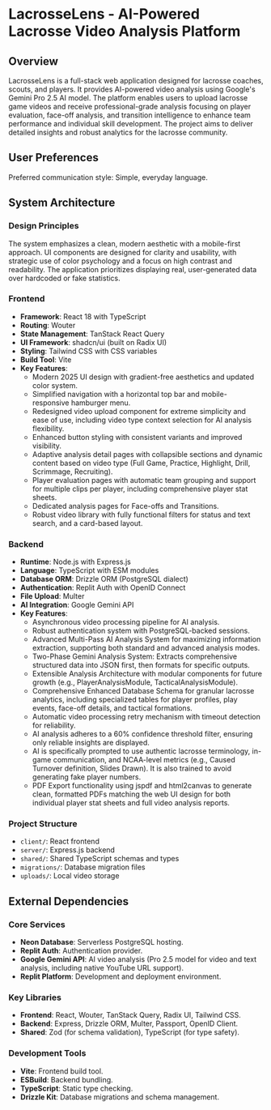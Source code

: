 # LacrosseLens - AI-Powered Lacrosse Video Analysis Platform

## Overview
LacrosseLens is a full-stack web application designed for lacrosse coaches, scouts, and players. It provides AI-powered video analysis using Google's Gemini Pro 2.5 AI model. The platform enables users to upload lacrosse game videos and receive professional-grade analysis focusing on player evaluation, face-off analysis, and transition intelligence to enhance team performance and individual skill development. The project aims to deliver detailed insights and robust analytics for the lacrosse community.

## User Preferences
Preferred communication style: Simple, everyday language.

## System Architecture

### Design Principles
The system emphasizes a clean, modern aesthetic with a mobile-first approach. UI components are designed for clarity and usability, with strategic use of color psychology and a focus on high contrast and readability. The application prioritizes displaying real, user-generated data over hardcoded or fake statistics.

### Frontend
- **Framework**: React 18 with TypeScript
- **Routing**: Wouter
- **State Management**: TanStack React Query
- **UI Framework**: shadcn/ui (built on Radix UI)
- **Styling**: Tailwind CSS with CSS variables
- **Build Tool**: Vite
- **Key Features**:
    - Modern 2025 UI design with gradient-free aesthetics and updated color system.
    - Simplified navigation with a horizontal top bar and mobile-responsive hamburger menu.
    - Redesigned video upload component for extreme simplicity and ease of use, including video type context selection for AI analysis flexibility.
    - Enhanced button styling with consistent variants and improved visibility.
    - Adaptive analysis detail pages with collapsible sections and dynamic content based on video type (Full Game, Practice, Highlight, Drill, Scrimmage, Recruiting).
    - Player evaluation pages with automatic team grouping and support for multiple clips per player, including comprehensive player stat sheets.
    - Dedicated analysis pages for Face-offs and Transitions.
    - Robust video library with fully functional filters for status and text search, and a card-based layout.

### Backend
- **Runtime**: Node.js with Express.js
- **Language**: TypeScript with ESM modules
- **Database ORM**: Drizzle ORM (PostgreSQL dialect)
- **Authentication**: Replit Auth with OpenID Connect
- **File Upload**: Multer
- **AI Integration**: Google Gemini API
- **Key Features**:
    - Asynchronous video processing pipeline for AI analysis.
    - Robust authentication system with PostgreSQL-backed sessions.
    - Advanced Multi-Pass AI Analysis System for maximizing information extraction, supporting both standard and advanced analysis modes.
    - Two-Phase Gemini Analysis System: Extracts comprehensive structured data into JSON first, then formats for specific outputs.
    - Extensible Analysis Architecture with modular components for future growth (e.g., PlayerAnalysisModule, TacticalAnalysisModule).
    - Comprehensive Enhanced Database Schema for granular lacrosse analytics, including specialized tables for player profiles, play events, face-off details, and tactical formations.
    - Automatic video processing retry mechanism with timeout detection for reliability.
    - AI analysis adheres to a 60% confidence threshold filter, ensuring only reliable insights are displayed.
    - AI is specifically prompted to use authentic lacrosse terminology, in-game communication, and NCAA-level metrics (e.g., Caused Turnover definition, Slides Drawn). It is also trained to avoid generating fake player numbers.
    - PDF Export functionality using jspdf and html2canvas to generate clean, formatted PDFs matching the web UI design for both individual player stat sheets and full video analysis reports.

### Project Structure
- `client/`: React frontend
- `server/`: Express.js backend
- `shared/`: Shared TypeScript schemas and types
- `migrations/`: Database migration files
- `uploads/`: Local video storage

## External Dependencies

### Core Services
- **Neon Database**: Serverless PostgreSQL hosting.
- **Replit Auth**: Authentication provider.
- **Google Gemini API**: AI video analysis (Pro 2.5 model for video and text analysis, including native YouTube URL support).
- **Replit Platform**: Development and deployment environment.

### Key Libraries
- **Frontend**: React, Wouter, TanStack Query, Radix UI, Tailwind CSS.
- **Backend**: Express, Drizzle ORM, Multer, Passport, OpenID Client.
- **Shared**: Zod (for schema validation), TypeScript (for type safety).

### Development Tools
- **Vite**: Frontend build tool.
- **ESBuild**: Backend bundling.
- **TypeScript**: Static type checking.
- **Drizzle Kit**: Database migrations and schema management.